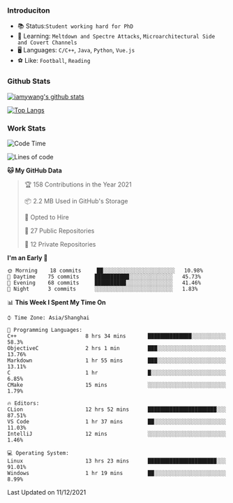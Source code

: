 ### Introduciton

- 📚 Status:`Student working hard for PhD`
- 🔎 Learning: `Meltdown and Spectre Attacks`, `Microarchitectural Side and Covert Channels`
- 🖥️ Languages: `C/C++`, `Java`, `Python`, `Vue.js`
- ⚽ Like: `Football`, `Reading`

### Github Stats

[![iamywang's github stats](https://github-readme-stats.vercel.app/api?username=iamywang&count_private=true&show_icons=true)]()

[![Top Langs](https://github-readme-stats.vercel.app/api/top-langs/?username=iamywang&layout=compact)]()

### Work Stats

<!--START_SECTION:waka-->
![Code Time](http://img.shields.io/badge/Code%20Time-18%20hrs%206%20mins-blue)

![Lines of code](https://img.shields.io/badge/From%20Hello%20World%20I%27ve%20Written-534%20Thousand%20lines%20of%20code-blue)

**🐱 My GitHub Data** 

> 🏆 158 Contributions in the Year 2021
 > 
> 📦 2.2 MB Used in GitHub's Storage 
 > 
> 💼 Opted to Hire
 > 
> 📜 27 Public Repositories 
 > 
> 🔑 12 Private Repositories  
 > 
**I'm an Early 🐤** 

```text
🌞 Morning    18 commits     ██░░░░░░░░░░░░░░░░░░░░░░░   10.98% 
🌆 Daytime    75 commits     ███████████░░░░░░░░░░░░░░   45.73% 
🌃 Evening    68 commits     ██████████░░░░░░░░░░░░░░░   41.46% 
🌙 Night      3 commits      ░░░░░░░░░░░░░░░░░░░░░░░░░   1.83%

```


📊 **This Week I Spent My Time On** 

```text
⌚︎ Time Zone: Asia/Shanghai

💬 Programming Languages: 
C++                      8 hrs 34 mins       ██████████████░░░░░░░░░░░   58.3% 
ObjectiveC               2 hrs 1 min         ███░░░░░░░░░░░░░░░░░░░░░░   13.76% 
Markdown                 1 hr 55 mins        ███░░░░░░░░░░░░░░░░░░░░░░   13.11% 
C                        1 hr                █░░░░░░░░░░░░░░░░░░░░░░░░   6.85% 
CMake                    15 mins             ░░░░░░░░░░░░░░░░░░░░░░░░░   1.79%

🔥 Editors: 
CLion                    12 hrs 52 mins      ██████████████████████░░░   87.51% 
VS Code                  1 hr 37 mins        ██░░░░░░░░░░░░░░░░░░░░░░░   11.03% 
IntelliJ                 12 mins             ░░░░░░░░░░░░░░░░░░░░░░░░░   1.46%

💻 Operating System: 
Linux                    13 hrs 23 mins      ██████████████████████░░░   91.01% 
Windows                  1 hr 19 mins        ██░░░░░░░░░░░░░░░░░░░░░░░   8.99%

```


 Last Updated on 11/12/2021
<!--END_SECTION:waka-->
